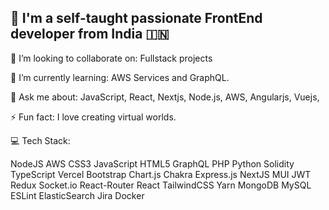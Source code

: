 ## 💫 I'm a self-taught passionate FrontEnd developer from India 🇮🇳

👯 I’m looking to collaborate on:
Fullstack projects

🌱 I’m currently learning:
AWS Services and GraphQL.

💬 Ask me about:
JavaScript, React, Nextjs, Node.js, AWS, Angularjs, Vuejs,

⚡ Fun fact:
I love creating virtual worlds.

💻 Tech Stack:

NodeJS AWS CSS3 JavaScript HTML5 GraphQL PHP Python Solidity TypeScript Vercel Bootstrap Chart.js Chakra Express.js NextJS MUI JWT Redux Socket.io React-Router React TailwindCSS Yarn MongoDB MySQL ESLint ElasticSearch Jira Docker


